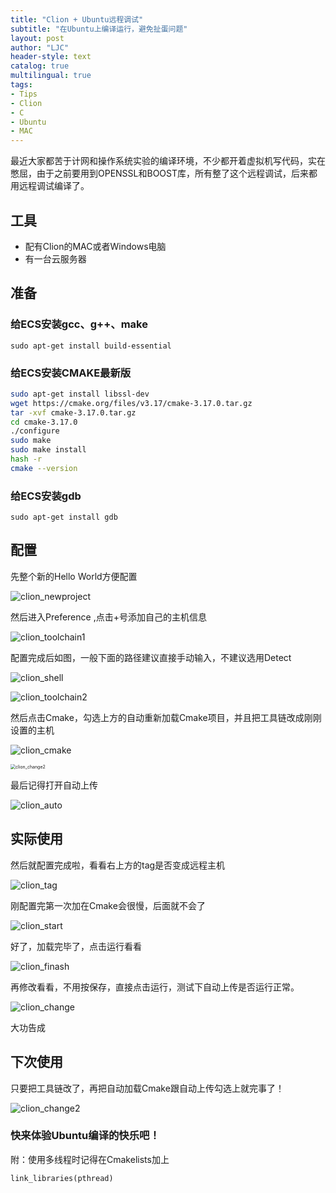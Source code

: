 ```yaml
---
title: "Clion + Ubuntu远程调试"
subtitle: "在Ubuntu上编译运行，避免扯蛋问题"
layout: post
author: "LJC"
header-style: text
catalog: true
multilingual: true
tags: 
- Tips 
- Clion 
- C 
- Ubuntu 
- MAC
---
```


最近大家都苦于计网和操作系统实验的编译环境，不少都开着虚拟机写代码，实在憋屈，由于之前要用到OPENSSL和BOOST库，所有整了这个远程调试，后来都用远程调试编译了。

## 工具

+ 配有Clion的MAC或者Windows电脑
+ 有一台云服务器

## 准备

### 给ECS安装gcc、g++、make

```shell
sudo apt-get install build-essential
```

### 给ECS安装CMAKE最新版

```sh
sudo apt-get install libssl-dev
wget https://cmake.org/files/v3.17/cmake-3.17.0.tar.gz
tar -xvf cmake-3.17.0.tar.gz
cd cmake-3.17.0
./configure
sudo make
sudo make install
hash -r
cmake --version
```

### 给ECS安装gdb

```shell
sudo apt-get install gdb
```

## 配置

先整个新的Hello World方便配置

![clion_newproject](/img/in-post/clion_newproject.png)

然后进入Preference ,点击+号添加自己的主机信息

![clion_toolchain1](/img/in-post/clion_toolchain1.png)

配置完成后如图，一般下面的路径建议直接手动输入，不建议选用Detect

![clion_shell](/img/in-post/clion_shell.png)

![clion_toolchain2](/img/in-post/clion_toolchain2.png)

然后点击Cmake，勾选上方的自动重新加载Cmake项目，并且把工具链改成刚刚设置的主机

![clion_cmake](/img/in-post/clion_cmake.png)

<img src="/img/in-post/clion_change2.png" alt="clion_change2" style="zoom:50%;" />

最后记得打开自动上传

![clion_auto](/img/in-post/clion_auto.png)

## 实际使用

然后就配置完成啦，看看右上方的tag是否变成远程主机

![clion_tag](/img/in-post/clion_tag.png)

刚配置完第一次加在Cmake会很慢，后面就不会了

![clion_start](/img/in-post/clion_start.png)



好了，加载完毕了，点击运行看看

![clion_finash](/img/in-post/clion_finash.png)



再修改看看，不用按保存，直接点击运行，测试下自动上传是否运行正常。

![clion_change](/img/in-post/clion_change.png)

大功告成



## 下次使用

只要把工具链改了，再把自动加载Cmake跟自动上传勾选上就完事了！

![clion_change2](/img/in-post/clion_change2.png)



### 快来体验Ubuntu编译的快乐吧！





附：使用多线程时记得在Cmakelists加上

```shell
link_libraries(pthread)
```

